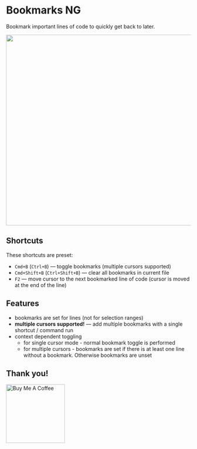 # Bookmarks NG

Bookmark important lines of code to quickly get back to later.

<img src="https://github.com/chestozo/vscode-bookmarksng/blob/master/images/demo.gif?raw=true" width="520px" />

## Shortcuts

These shortcuts are preset:

- `Cmd+B` (`Ctrl+B`) — toggle bookmarks (multiple cursors supported)
- `Cmd+Shift+B` (`Ctrl+Shift+B`) — clear all bookmarks in current file
- `F2` — move cursor to the next bookmarked line of code (cursor is moved at the end of the line)

## Features

- bookmarks are set for lines (not for selection ranges)
- **multiple cursors supported!** — add multiple bookmarks with a single shortcut / command run
- context dependent toggling
  - for single cursor mode - normal bookmark toggle is performed
  - for multiple cursors - bookmarks are set if there is at least one line without a bookmark. Otherwise bookmarks are unset

## Thank you!

<a href="https://www.buymeacoffee.com/UMcwqLs" target="_blank"><img src="https://cdn.buymeacoffee.com/buttons/default-orange.png" alt="Buy Me A Coffee" width="160px"></a>
